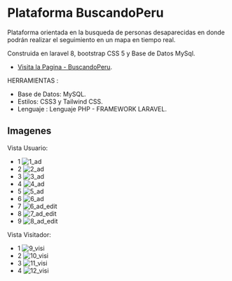 # Plataforma BuscandoPeru

Plataforma orientada en la busqueda de personas desaparecidas en donde podrán realizar el seguimiento en un mapa en tiempo real.

Construida en laravel 8, bootstrap CSS 5 y Base de Datos MySql.

- [Visita la Pagina - BuscandoPeru](https://buscandoperu.familc.com/).

HERRAMIENTAS :
- Base de Datos: MySQL.
- Estilos: CSS3 y Tailwind CSS.
- Lenguaje : Lenguaje PHP - FRAMEWORK LARAVEL.

## Imagenes
Vista Usuario:
- 1
![1_ad](https://github.com/eduardo9753/Laravel-BuscandoPeru/assets/68178186/77d17b0f-6e41-4018-bde7-994e722b3baa)
- 2
![2_ad](https://github.com/eduardo9753/Laravel-BuscandoPeru/assets/68178186/cd15202f-bc66-44ff-9721-9ef293bbd8bd)
- 3
![3_ad](https://github.com/eduardo9753/Laravel-BuscandoPeru/assets/68178186/8f708538-c130-4959-8e93-181da0a71b94)
- 4
![4_ad](https://github.com/eduardo9753/Laravel-BuscandoPeru/assets/68178186/3b770e6c-875c-49ff-9ed2-38698957526c)
- 5
![5_ad](https://github.com/eduardo9753/Laravel-BuscandoPeru/assets/68178186/c204ceae-8f0e-4e40-b49a-780d928f2552)
- 6
![6_ad](https://github.com/eduardo9753/Laravel-BuscandoPeru/assets/68178186/da9067da-7ceb-47e9-ba10-20d436801c09)
- 7
![6_ad_edit](https://github.com/eduardo9753/Laravel-BuscandoPeru/assets/68178186/ef3fad4a-a812-4a3d-a450-fc284dfd92f1)
- 8
![7_ad_edit](https://github.com/eduardo9753/Laravel-BuscandoPeru/assets/68178186/ca1017df-502b-4e65-abf8-df49ba706c8a)
- 9
![8_ad_edit](https://github.com/eduardo9753/Laravel-BuscandoPeru/assets/68178186/f025bfd5-097e-4728-9253-98f1293f6299)


Vista Visitador:
- 1
![9_visi](https://github.com/eduardo9753/Laravel-BuscandoPeru/assets/68178186/c142bc83-436d-44bf-9a3c-f0d53b9c55f7)
- 2
![10_visi](https://github.com/eduardo9753/Laravel-BuscandoPeru/assets/68178186/391d1afe-3a61-4474-a837-9394bcc81ffb)
- 3
![11_visi](https://github.com/eduardo9753/Laravel-BuscandoPeru/assets/68178186/e16b3dcd-d93d-46e8-a46b-9c75050e4783)
- 4
![12_visi](https://github.com/eduardo9753/Laravel-BuscandoPeru/assets/68178186/3b6f435e-b1fb-4eb4-b25a-a8e0e1c789a5)

